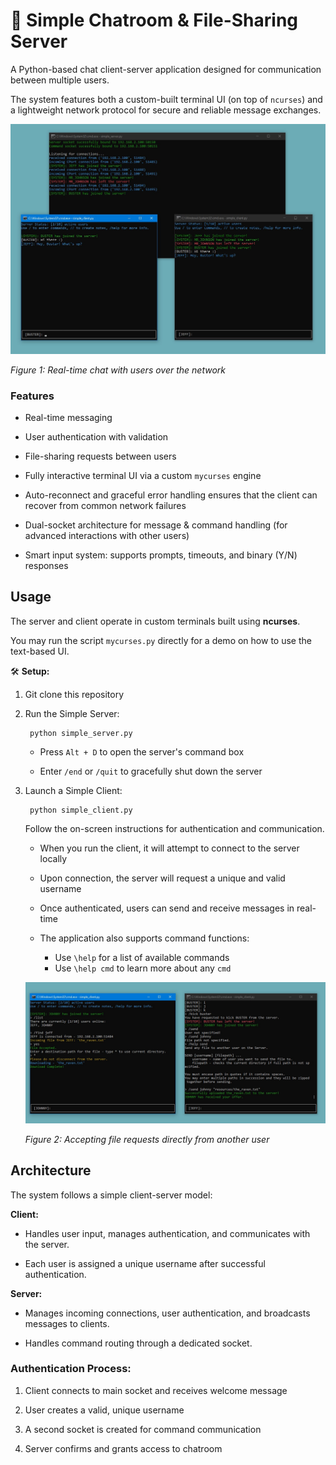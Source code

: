 # 💬 Simple Chatroom & File-Sharing Server

A Python-based chat client-server application designed for communication between multiple users. 

The system features both a custom-built terminal UI (on top of `ncurses`) and a lightweight network protocol for secure and reliable message exchanges.

![Chatroom](./screenshots/chat.jpg)

*Figure 1: Real-time chat with users over the network*

### Features

- Real-time messaging

- User authentication with validation

- File-sharing requests between users

- Fully interactive terminal UI via a custom `mycurses` engine

- Auto-reconnect and graceful error handling ensures that the client can recover from common network failures

- Dual-socket architecture for message & command handling (for advanced interactions with other users)

- Smart input system: supports prompts, timeouts, and binary (Y/N) responses


## Usage

The server and client operate in custom terminals built using __ncurses__.

You may run the script `mycurses.py` directly for a demo on how to use the text-based UI.

🛠️ __Setup:__

1. Git clone this repository

1. Run the Simple Server:

		python simple_server.py
		
	- Press `Alt + D` to open the server's command box

	- Enter `/end` or `/quit` to gracefully shut down the server

1. Launch a Simple Client:

		python simple_client.py

	Follow the on-screen instructions for authentication and communication.

	- When you run the client, it will attempt to connect to the server locally

	- Upon connection, the server will request a unique and valid username

	- Once authenticated, users can send and receive messages in real-time

	- The application also supports command functions:

		- Use `\help` for a list of available commands
		- Use `\help cmd` to learn more about any `cmd`

   	![File-sharing](./screenshots/file-sharing.jpg)

	*Figure 2: Accepting file requests directly from another user*


## Architecture
The system follows a simple client-server model:

__Client:__ 

- Handles user input, manages authentication, and communicates with the server. 

- Each user is assigned a unique username after successful authentication.

__Server:__ 

- Manages incoming connections, user authentication, and broadcasts messages to clients.

- Handles command routing through a dedicated socket.


### Authentication Process:
1. Client connects to main socket and receives welcome message

1. User creates a valid, unique username

1. A second socket is created for command communication

1. Server confirms and grants access to chatroom

